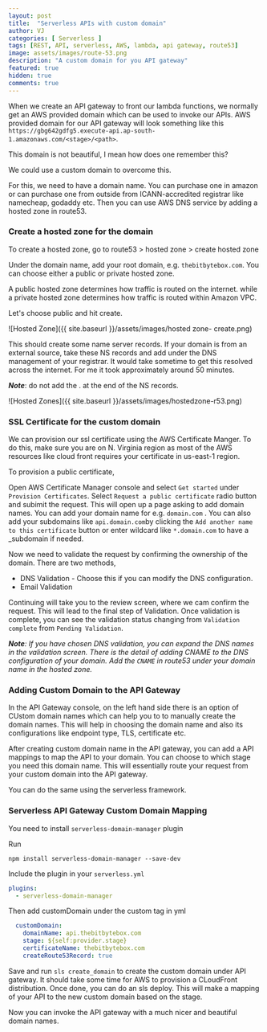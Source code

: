 ```yaml
---
layout: post
title:  "Serverless APIs with custom domain"
author: VJ
categories: [ Serverless ]
tags: [REST, API, serverless, AWS, lambda, api gateway, route53]
image: assets/images/route-53.png
description: "A custom domain for you API gateway"
featured: true
hidden: true
comments: true
---
```


When we create an API gateway to front our lambda functions, we normally get an AWS provided domain which can be used to invoke our APIs.
AWS provided domain for our API gateway will look something like this ``` https://gbg642gdfg5.execute-api.ap-south-1.amazonaws.com/<stage>/<path>```. 


This domain is not beautiful, I mean how does one remember this?

We could use a custom domain to overcome this. 

For this, we need to have a domain name. You can purchase one in amazon or can purchase one from outside from ICANN-accredited registrar like namecheap, godaddy etc. Then you can use AWS DNS service by adding a hosted zone in route53.

### Create a hosted zone for the domain

To create a hosted zone, go to route53 > hosted zone > create hosted zone

Under the domain name, add your root domain, e.g. ```thebitbytebox.com```. You can choose either a public or private hosted zone. 

A public hosted zone  determines how traffic is routed on the internet. while a private hosted zone determines how traffic is routed within Amazon VPC.

Let's choose public and hit create.

![Hosted Zone]({{ site.baseurl }}/assets/images/hosted zone- create.png)


This should create some name server records. If your domain is from an external source, take these NS records and add under the DNS management of your registrar. It would take sometime to get this resolved across the internet. For me it took approximately around 50 minutes.

***Note***: do not add the . at the end of the NS records.

![Hosted Zones]({{ site.baseurl }}/assets/images/hostedzone-r53.png)

### SSL Certificate for the custom domain

We can provision our ssl certificate using the AWS Certificate Manger. To do this, make sure you are on N. Virginia region as most of the AWS resources like cloud front requires your certificate in us-east-1 region.


To provision a public certificate, 

Open AWS Certificate Manager console and select ```Get started``` under ```Provision Certificates```. Select ```Request a public certificate``` radio button and subimit the request. This will open up a page asking to add domain names. You can add your domain name for e.g.  ```domain.com``` . You can also add your subdomains like ```api.domain.com```by clicking the ```Add another name to this certificate``` button or enter wildcard like ```*.domain.com``` to have a _subdomain if needed.



Now we need to validate the request by confirming the ownership of the domain. There are two methods, 

- DNS Validation - Choose this if you can modify the DNS configuration.
- Email Validation 

Continuing will take you to the review screen, where we cam confirm the request. This will lead to the final step of Validation. Once validation  is complete, you can see the validation status changing from ```Validation complete``` from ```Pending Validation```.

_***Note***: If you have chosen DNS validation, you can expand  the DNS names in the validation screen. There is the detail of adding CNAME to the DNS configuration of your domain. Add the ```CNAME``` in route53 under your domain name in the hosted zone._

### Adding Custom Domain to the API Gateway

In the API Gateway console, on the left hand side there is an option of CUstom domain names which can help you to to manually create the domain names. This will help in choosing the domain name and also its configurations like endpoint type, TLS, certificate etc.

After creating custom domain name in the API gateway, you can add a API mappings to map the API to your domain. You can choose to which stage you need this domain name. This will essentially route your request from your custom domain into the API gateway.

You can do the same using the serverless framework.

### Serverless API Gateway Custom Domain Mapping


You need to install ```serverless-domain-manager``` plugin

Run  
```
npm install serverless-domain-manager --save-dev
```

Include the plugin in your ```serverless.yml```

```yml
plugins:
  - serverless-domain-manager
```

Then add customDomain under the custom tag in yml

```yml
  customDomain:
    domainName: api.thebitbytebox.com
    stage: ${self:provider.stage}
    certificateName: thebitbytebox.com
    createRoute53Record: true
```

Save and run ```sls create_domain``` to create the custom domain under API gateway. It should take some time for AWS to provision a CLoudFront distribution. Once done, you can do an sls deploy. This will make a mapping of your API to the new custom domain based on the stage.

Now you can invoke the API gateway with a much nicer and beautiful domain names.